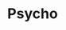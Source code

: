 ---
title: "Psycho"

year: 1960

director: "Alfred Hitchcock"

summary: "A motel caretaker sure takes care of business"

comment: "When she lies on the bathroom floor and the camera zooms out from the closeup of her eye: Try not to blink for as long as the actress."

video: "https://media.giphy.com/media/v1.Y2lkPTc5MGI3NjExazgxeXRmeWt2M2o5OWN6dHBlajExOWhuaTFlbWxtNndza2tnOWk0eCZlcD12MV9pbnRlcm5hbF9naWZfYnlfaWQmY3Q9Zw/8d83jkdn9OgdW/giphy.mp4"

image: "https://media.giphy.com/media/8d83jkdn9OgdW/giphy.gif"

imdb: "https://www.imdb.com/title/tt0054215/"

quotes:
  - "You think I'm fruity, huh?"
---